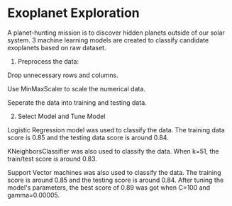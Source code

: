 # Exoplanet Exploration

A planet-hunting mission is to discover hidden planets outside of our solar system. 3 machine learning models are created to classify candidate exoplanets based on raw dataset.

1. Preprocess the data:


Drop unnecessary rows and columns.


Use MinMaxScaler to scale the numerical data.



Seperate the data into training and testing data.





   2. Select Model and Tune Model



Logistic Regression model was used to classify the data. The training data score is 0.85 and the testing data score is around 0.84.




KNeighborsClassifier was also used to classify the data. When k=51, the train/test score is around 0.83.




Support Vector machines was also used to classify the data. The training score is around 0.85 and the testing score is around 0.84. After tuning the model's parameters, the best score of 0.89 was got when C=100 and gamma=0.00005.
